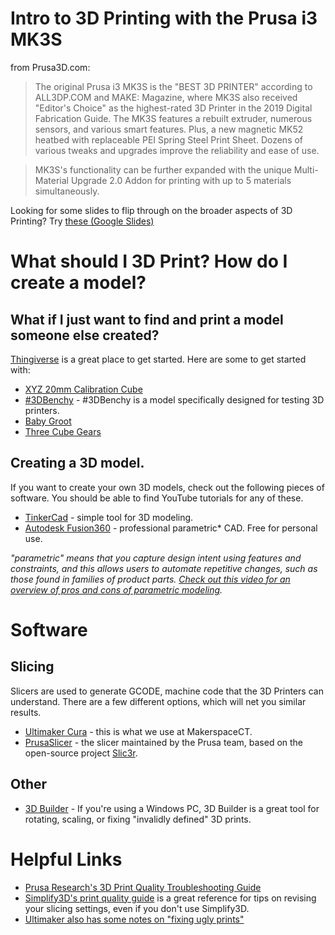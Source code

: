 # Intro to 3D Printing with the Prusa i3 MK3S

from Prusa3D.com:

> The original Prusa i3 MK3S is the "BEST 3D PRINTER" according to ALL3DP.COM and MAKE: Magazine, where MK3S also received "Editor's Choice" as the highest-rated 3D Printer in the 2019 Digital Fabrication Guide. The MK3S features a rebuilt extruder, numerous sensors, and various smart features. Plus, a new magnetic MK52 heatbed with replaceable PEI Spring Steel Print Sheet. Dozens of various tweaks and upgrades improve the reliability and ease of use.

> MK3S's functionality can be further expanded with the unique Multi-Material Upgrade 2.0 Addon for printing with up to 5 materials simultaneously.


Looking for some slides to flip through on the broader aspects of 3D Printing? Try [these (Google Slides)](https://docs.google.com/presentation/d/1ob5-KuuQ3EdOdN0CWxTPrqF97f5Qsi4dllhjSk9BcWI/edit?usp=sharing)

# What should I 3D Print? How do I create a model?

## What if I just want to find and print a model someone else created?
[Thingiverse](https://thingiverse.com/explore/popular) is a great place to get started. Here are some to get started with:

* [XYZ 20mm Calibration Cube](https://www.thingiverse.com/thing:1278865)
* [#3DBenchy](https://www.thingiverse.com/thing:763622) - #3DBenchy is a model specifically designed for testing 3D printers.
* [Baby Groot](https://www.thingiverse.com/thing:2014307)
* [Three Cube Gears](https://www.thingiverse.com/thing:213946)


## Creating a 3D model.
If you want to create your own 3D models, check out the following pieces of software. You should be able to find YouTube tutorials for any of these.
* [TinkerCad](https://www.tinkercad.com/) - simple tool for 3D modeling.
* [Autodesk Fusion360](https://www.autodesk.com/products/fusion-360/overview) - professional parametric* CAD. Free for personal use.

*"parametric" means that you capture design intent using features and constraints, and this allows users to automate repetitive changes, such as those found in families of product parts. [Check out this video for an overview of pros and cons of parametric modeling](https://www.youtube.com/watch?v=rRZIMnUf3gA).*


# Software

## Slicing
Slicers are used to generate GCODE, machine code that the 3D Printers can understand. There are a few different options, which will net you similar results.
* [Ultimaker Cura](https://ultimaker.com/software/ultimaker-cura) - this is what we use at MakerspaceCT.
* [PrusaSlicer](https://www.prusa3d.com/prusaslicer/) - the slicer maintained by the Prusa team, based on the open-source project [Slic3r](https://slic3r.org/).
## Other
* [3D Builder](https://www.microsoft.com/en-us/p/3d-builder/9wzdncrfj3t6) - If you're using a Windows PC, 3D Builder is a great tool for rotating, scaling, or fixing "invalidly defined" 3D prints.

# Helpful Links

* [Prusa Research's 3D Print Quality Troubleshooting Guide](https://www.prusa3d.com/print-quality-troubleshooting/)
* [Simplify3D's print quality guide](https://www.simplify3d.com/support/print-quality-troubleshooting/) is a great reference for tips on revising your slicing settings, even if you don't use Simplify3D.
* [Ultimaker also has some notes on "fixing ugly prints"](https://ultimaker.com/en/resources/21331-how-to-fix-ugly-print)
